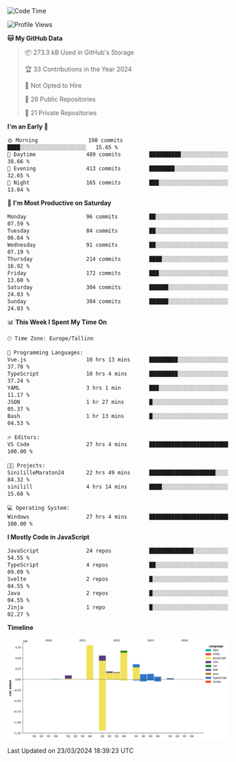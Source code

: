 <!--START_SECTION:waka-->
![Code Time](http://img.shields.io/badge/Code%20Time-737%20hrs%2032%20mins-blue)

![Profile Views](http://img.shields.io/badge/Profile%20Views-0-blue)

**🐱 My GitHub Data** 

> 📦 273.3 kB Used in GitHub's Storage 
 > 
> 🏆 33 Contributions in the Year 2024
 > 
> 🚫 Not Opted to Hire
 > 
> 📜 26 Public Repositories 
 > 
> 🔑 21 Private Repositories 
 > 
**I'm an Early 🐤** 

```text
🌞 Morning                198 commits         ████░░░░░░░░░░░░░░░░░░░░░   15.65 % 
🌆 Daytime                489 commits         ██████████░░░░░░░░░░░░░░░   38.66 % 
🌃 Evening                413 commits         ████████░░░░░░░░░░░░░░░░░   32.65 % 
🌙 Night                  165 commits         ███░░░░░░░░░░░░░░░░░░░░░░   13.04 % 
```
📅 **I'm Most Productive on Saturday** 

```text
Monday                   96 commits          ██░░░░░░░░░░░░░░░░░░░░░░░   07.59 % 
Tuesday                  84 commits          ██░░░░░░░░░░░░░░░░░░░░░░░   06.64 % 
Wednesday                91 commits          ██░░░░░░░░░░░░░░░░░░░░░░░   07.19 % 
Thursday                 214 commits         ████░░░░░░░░░░░░░░░░░░░░░   16.92 % 
Friday                   172 commits         ███░░░░░░░░░░░░░░░░░░░░░░   13.60 % 
Saturday                 304 commits         ██████░░░░░░░░░░░░░░░░░░░   24.03 % 
Sunday                   304 commits         ██████░░░░░░░░░░░░░░░░░░░   24.03 % 
```


📊 **This Week I Spent My Time On** 

```text
🕑︎ Time Zone: Europe/Tallinn

💬 Programming Languages: 
Vue.js                   10 hrs 13 mins      █████████░░░░░░░░░░░░░░░░   37.78 % 
TypeScript               10 hrs 4 mins       █████████░░░░░░░░░░░░░░░░   37.24 % 
YAML                     3 hrs 1 min         ███░░░░░░░░░░░░░░░░░░░░░░   11.17 % 
JSON                     1 hr 27 mins        █░░░░░░░░░░░░░░░░░░░░░░░░   05.37 % 
Bash                     1 hr 13 mins        █░░░░░░░░░░░░░░░░░░░░░░░░   04.53 % 

🔥 Editors: 
VS Code                  27 hrs 4 mins       █████████████████████████   100.00 % 

🐱‍💻 Projects: 
SinililleMaraton24       22 hrs 49 mins      █████████████████████░░░░   84.32 % 
sinilill                 4 hrs 14 mins       ████░░░░░░░░░░░░░░░░░░░░░   15.68 % 

💻 Operating System: 
Windows                  27 hrs 4 mins       █████████████████████████   100.00 % 
```

**I Mostly Code in JavaScript** 

```text
JavaScript               24 repos            ██████████████░░░░░░░░░░░   54.55 % 
TypeScript               4 repos             ██░░░░░░░░░░░░░░░░░░░░░░░   09.09 % 
Svelte                   2 repos             █░░░░░░░░░░░░░░░░░░░░░░░░   04.55 % 
Java                     2 repos             █░░░░░░░░░░░░░░░░░░░░░░░░   04.55 % 
Jinja                    1 repo              █░░░░░░░░░░░░░░░░░░░░░░░░   02.27 % 
```



**Timeline**

![Lines of Code chart](https://raw.githubusercontent.com/Piilu/Piilu/main/assets/bar_graph.png)


 Last Updated on 23/03/2024 18:39:23 UTC
<!--END_SECTION:waka-->